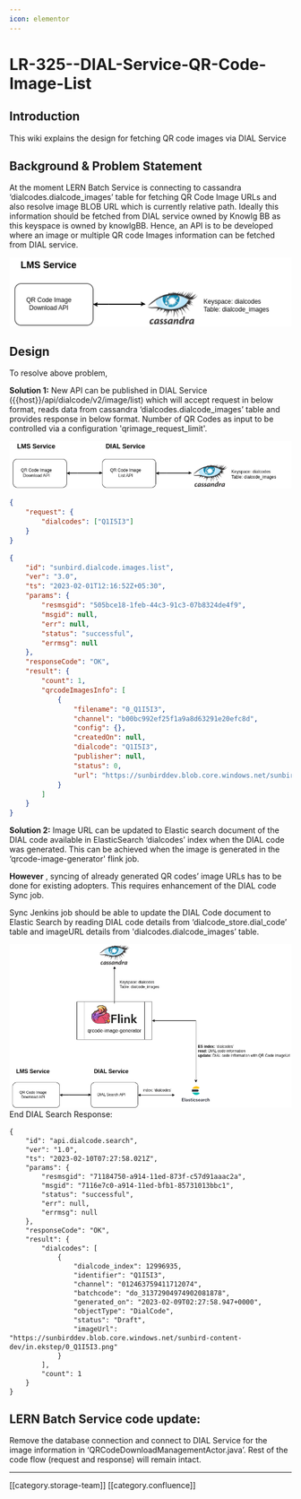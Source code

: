 ```yaml
---
icon: elementor
---
```


# LR-325--DIAL-Service-QR-Code-Image-List

## Introduction

This wiki explains the design for fetching QR code images via DIAL Service

## Background & Problem Statement

At the moment LERN Batch Service is connecting to cassandra ‘dialcodes.dialcode\_images’ table for fetching QR Code Image URLs and also resolve image BLOB URL which is currently relative path. Ideally this information should be fetched from DIAL service owned by Knowlg BB as this keyspace is owned by knowlgBB. Hence, an API is to be developed where an image or multiple QR code Images information can be fetched from DIAL service.

![](<../../../../.gitbook/assets/LERN DESIGN Diagram.drawio.png>)

## Design

To resolve above problem,

**Solution 1:** New API can be published in DIAL Service (\{{host\}}/api/dialcode/v2/image/list) which will accept request in below format, reads data from cassandra ‘dialcodes.dialcode\_images’ table and provides response in below format. Number of QR Codes as input to be controlled via a configuration 'qrimage\_request\_limit'.

![](<../../../../.gitbook/assets/LERN DESIGN Diagram.drawio (1).png>)

```json
{
    "request": {
        "dialcodes": ["Q1I5I3"]
    }
}
```

```json
{
    "id": "sunbird.dialcode.images.list",
    "ver": "3.0",
    "ts": "2023-02-01T12:16:52Z+05:30",
    "params": {
        "resmsgid": "505bce18-1feb-44c3-91c3-07b8324de4f9",
        "msgid": null,
        "err": null,
        "status": "successful",
        "errmsg": null
    },
    "responseCode": "OK",
    "result": {
        "count": 1,
        "qrcodeImagesInfo": [
            {
                "filename": "0_Q1I5I3",
                "channel": "b00bc992ef25f1a9a8d63291e20efc8d",
                "config": {},
                "createdOn": null,
                "dialcode": "Q1I5I3",
                "publisher": null,
                "status": 0,
                "url": "https://sunbirddev.blob.core.windows.net/sunbird-content-dev/in.ekstep/0_Q1I5I3.png"
            }
        ]
    }
}
```

**Solution 2:** Image URL can be updated to Elastic search document of the DIAL code available in ElasticSearch ‘dialcodes’ index when the DIAL code was generated. This can be achieved when the image is generated in the ‘qrcode-image-generator' flink job.

**However** , syncing of already generated QR codes’ image URLs has to be done for existing adopters. This requires enhancement of the DIAL code Sync job.

Sync Jenkins job should be able to update the DIAL Code document to Elastic Search by reading DIAL code details from ‘dialcode\_store.dial\_code’ table and imageURL details from 'dialcodes.dialcode\_images’ table.

![](<../../../../.gitbook/assets/LERN DESIGN Diagram.drawio (4).png>)End DIAL Search Response:

```
{
    "id": "api.dialcode.search",
    "ver": "1.0",
    "ts": "2023-02-10T07:27:58.021Z",
    "params": {
        "resmsgid": "71184750-a914-11ed-873f-c57d91aaac2a",
        "msgid": "7116e7c0-a914-11ed-bfb1-85731013bbc1",
        "status": "successful",
        "err": null,
        "errmsg": null
    },
    "responseCode": "OK",
    "result": {
        "dialcodes": [
            {
                "dialcode_index": 12996935,
                "identifier": "Q1I5I3",
                "channel": "012463759411712074",
                "batchcode": "do_31372904974902081878",
                "generated_on": "2023-02-09T02:27:58.947+0000",
                "objectType": "DialCode",
                "status": "Draft",
                "imageUrl": "https://sunbirddev.blob.core.windows.net/sunbird-content-dev/in.ekstep/0_Q1I5I3.png"
            }
        ],
        "count": 1
    }
}
```

## LERN Batch Service code update:

Remove the database connection and connect to DIAL Service for the image information in ‘QRCodeDownloadManagementActor.java’. Rest of the code flow (request and response) will remain intact.

***

\[\[category.storage-team]] \[\[category.confluence]]
